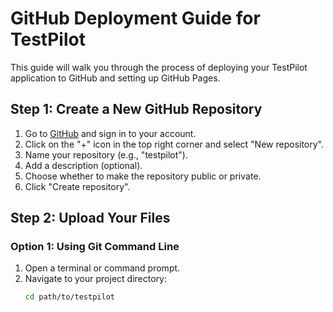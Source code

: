 # GitHub Deployment Guide for TestPilot

This guide will walk you through the process of deploying your TestPilot application to GitHub and setting up GitHub Pages.

## Step 1: Create a New GitHub Repository

1. Go to [GitHub](https://github.com) and sign in to your account.
2. Click on the "+" icon in the top right corner and select "New repository".
3. Name your repository (e.g., "testpilot").
4. Add a description (optional).
5. Choose whether to make the repository public or private.
6. Click "Create repository".

## Step 2: Upload Your Files

### Option 1: Using Git Command Line

1. Open a terminal or command prompt.
2. Navigate to your project directory:
   ```bash
   cd path/to/testpilot


